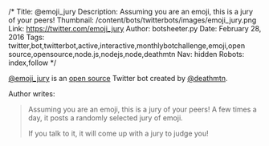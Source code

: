 /*
Title: @emoji_jury
Description: Assuming you are an emoji, this is a jury of your peers!
Thumbnail: /content/bots/twitterbots/images/emoji_jury.png
Link: https://twitter.com/emoji_jury
Author: botsheeter.py
Date: February 28, 2016
Tags: twitter,bot,twitterbot,active,interactive,monthlybotchallenge,emoji,open source,opensource,node.js,nodejs,node,deathmtn
Nav: hidden
Robots: index,follow
*/

[@emoji_jury](https://twitter.com/emoji_jury) is an [open source](https://github.com/jimkang/emoji-jury) Twitter bot created by [@deathmtn](https://twitter.com/deathmtn). 

Author writes:

> Assuming you are an emoji, this is a jury of your peers! A few times a day, it posts a randomly selected jury of emoji.
>
> If you talk to it, it will come up with a jury to judge you!
